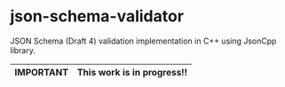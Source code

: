 # json-schema-validator
JSON Schema (Draft 4) validation implementation in C++ using JsonCpp library.

| IMPORTANT | This work is in progress!! |
|-----------|----------------------------|
